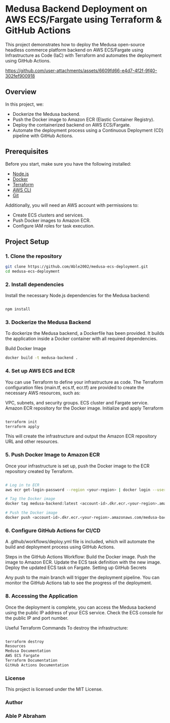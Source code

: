# Medusa Backend Deployment on AWS ECS/Fargate using Terraform & GitHub Actions

This project demonstrates how to deploy the Medusa open-source headless commerce platform backend on AWS ECS/Fargate using Infrastructure as Code (IaC) with Terraform and automates the deployment using GitHub Actions.

https://github.com/user-attachments/assets/6609fd66-e4d7-4f2f-9f40-302fef900918

## Overview

In this project, we:
- Dockerize the Medusa backend.
- Push the Docker image to Amazon ECR (Elastic Container Registry).
- Deploy the containerized backend on AWS ECS/Fargate.
- Automate the deployment process using a Continuous Deployment (CD) pipeline with GitHub Actions.

## Prerequisites

Before you start, make sure you have the following installed:
- [Node.js](https://nodejs.org/)
- [Docker](https://www.docker.com/products/docker-desktop)
- [Terraform](https://www.terraform.io/)
- [AWS CLI](https://aws.amazon.com/cli/)
- [Git](https://git-scm.com/)

Additionally, you will need an AWS account with permissions to:
- Create ECS clusters and services.
- Push Docker images to Amazon ECR.
- Configure IAM roles for task execution.

## Project Setup

### 1. Clone the repository

```bash
git clone https://github.com/Able2002/medusa-ecs-deployment.git
cd medusa-ecs-deployment
```
### 2. Install dependencies
Install the necessary Node.js dependencies for the Medusa backend:

```bash

npm install
```

### 3. Dockerize the Medusa Backend
To dockerize the Medusa backend, a Dockerfile has been provided. It builds the application inside a Docker container with all required dependencies.

Build Docker Image
```bash
docker build -t medusa-backend .
```
### 4. Set up AWS ECS and ECR
You can use Terraform to define your infrastructure as code. The Terraform configuration files (main.tf, ecs.tf, ecr.tf) are provided to create the necessary AWS resources, such as:

VPC, subnets, and security groups.
ECS cluster and Fargate service.
Amazon ECR repository for the Docker image.
Initialize and apply Terraform
```bash

terraform init
terraform apply
```
This will create the infrastructure and output the Amazon ECR repository URL and other resources.

### 5. Push Docker Image to Amazon ECR
Once your infrastructure is set up, push the Docker image to the ECR repository created by Terraform.

```bash

# Log in to ECR
aws ecr get-login-password --region <your-region> | docker login --username AWS --password-stdin <account-id>.dkr.ecr.<your-region>.amazonaws.com

# Tag the Docker image
docker tag medusa-backend:latest <account-id>.dkr.ecr.<your-region>.amazonaws.com/medusa-backend:latest

# Push the Docker image
docker push <account-id>.dkr.ecr.<your-region>.amazonaws.com/medusa-backend:latest

```
### 6. Configure GitHub Actions for CI/CD
A .github/workflows/deploy.yml file is included, which will automate the build and deployment process using GitHub Actions.

Steps in the GitHub Actions Workflow:
Build the Docker image.
Push the image to Amazon ECR.
Update the ECS task definition with the new image.
Deploy the updated ECS task on Fargate.
Setting up GitHub Secrets

Any push to the main branch will trigger the deployment pipeline. You can monitor the GitHub Actions tab to see the progress of the deployment.

### 8. Accessing the Application
Once the deployment is complete, you can access the Medusa backend using the public IP address of your ECS service. Check the ECS console for the public IP and port number.

Useful Terraform Commands
To destroy the infrastructure:


```bash

terraform destroy
Resources
Medusa Documentation
AWS ECS Fargate
Terraform Documentation
GitHub Actions Documentation
```

### License
This project is licensed under the MIT License.

### Author
### Able P Abraham
